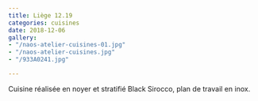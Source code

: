 ```yaml
---
title: Liège 12.19
categories: cuisines
date: 2018-12-06
gallery:
- "/naos-atelier-cuisines-01.jpg"
- "/naos-atelier-cuisines.jpg"
- "/933A0241.jpg"

---
```

Cuisine réalisée en noyer et stratifié Black Sirocco, plan de travail en inox.